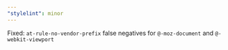 ```yaml
---
"stylelint": minor
---
```


Fixed: `at-rule-no-vendor-prefix` false negatives for `@-moz-document` and `@-webkit-viewport`

